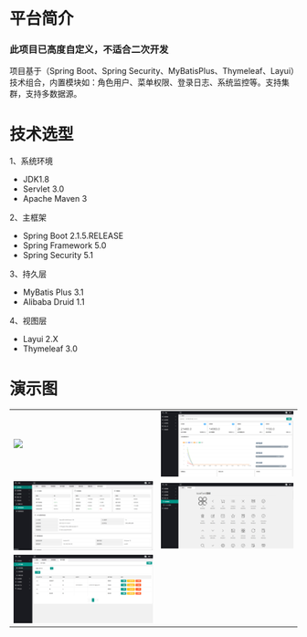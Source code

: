 
# 平台简介
### 此项目已高度自定义，不适合二次开发

项目基于（Spring Boot、Spring Security、MyBatisPlus、Thymeleaf、Layui）技术组合，内置模块如：角色用户、菜单权限、登录日志、系统监控等。支持集群，支持多数据源。

# 技术选型
1、系统环境

* JDK1.8
* Servlet 3.0
* Apache Maven 3

2、主框架

* Spring Boot 2.1.5.RELEASE
* Spring Framework 5.0
* Spring Security 5.1

3、持久层
* MyBatis Plus 3.1
* Alibaba Druid 1.1

4、视图层
* Layui 2.X
* Thymeleaf 3.0
  
# 演示图
<table>
    <tr>
        <td><img src="https://raw.githubusercontent.com/LeeyouJay/Arslinth/master/images/143144.png"/></td>
        <td><img src="https://raw.githubusercontent.com/LeeyouJay/Arslinth/master/images/143440.png"/></td>
    </tr>
    <tr>
        <td><img src="https://raw.githubusercontent.com/LeeyouJay/Arslinth/master/images/143727.png"/></td>
        <td><img src="https://raw.githubusercontent.com/LeeyouJay/Arslinth/master/images/143800.png"/></td>
    </tr>
    <tr>
         <td><img src="https://raw.githubusercontent.com/LeeyouJay/Arslinth/master/images/143958.png"/></td>
    </tr>
    </table>


